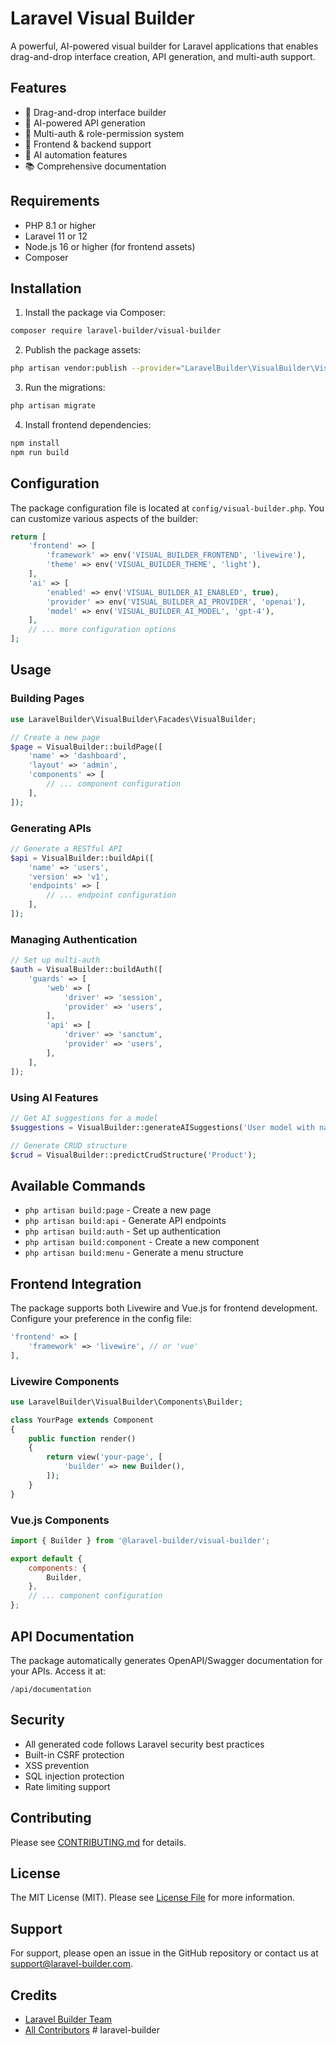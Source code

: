 # Laravel Visual Builder

A powerful, AI-powered visual builder for Laravel applications that enables drag-and-drop interface creation, API generation, and multi-auth support.

## Features

- 🎨 Drag-and-drop interface builder
- 🔄 AI-powered API generation
- 🔐 Multi-auth & role-permission system
- 🎯 Frontend & backend support
- 🤖 AI automation features
- 📚 Comprehensive documentation

## Requirements

- PHP 8.1 or higher
- Laravel 11 or 12
- Node.js 16 or higher (for frontend assets)
- Composer

## Installation

1. Install the package via Composer:

```bash
composer require laravel-builder/visual-builder
```

2. Publish the package assets:

```bash
php artisan vendor:publish --provider="LaravelBuilder\VisualBuilder\VisualBuilderServiceProvider"
```

3. Run the migrations:

```bash
php artisan migrate
```

4. Install frontend dependencies:

```bash
npm install
npm run build
```

## Configuration

The package configuration file is located at `config/visual-builder.php`. You can customize various aspects of the builder:

```php
return [
    'frontend' => [
        'framework' => env('VISUAL_BUILDER_FRONTEND', 'livewire'),
        'theme' => env('VISUAL_BUILDER_THEME', 'light'),
    ],
    'ai' => [
        'enabled' => env('VISUAL_BUILDER_AI_ENABLED', true),
        'provider' => env('VISUAL_BUILDER_AI_PROVIDER', 'openai'),
        'model' => env('VISUAL_BUILDER_AI_MODEL', 'gpt-4'),
    ],
    // ... more configuration options
];
```

## Usage

### Building Pages

```php
use LaravelBuilder\VisualBuilder\Facades\VisualBuilder;

// Create a new page
$page = VisualBuilder::buildPage([
    'name' => 'dashboard',
    'layout' => 'admin',
    'components' => [
        // ... component configuration
    ],
]);
```

### Generating APIs

```php
// Generate a RESTful API
$api = VisualBuilder::buildApi([
    'name' => 'users',
    'version' => 'v1',
    'endpoints' => [
        // ... endpoint configuration
    ],
]);
```

### Managing Authentication

```php
// Set up multi-auth
$auth = VisualBuilder::buildAuth([
    'guards' => [
        'web' => [
            'driver' => 'session',
            'provider' => 'users',
        ],
        'api' => [
            'driver' => 'sanctum',
            'provider' => 'users',
        ],
    ],
]);
```

### Using AI Features

```php
// Get AI suggestions for a model
$suggestions = VisualBuilder::generateAISuggestions('User model with name, email, and role fields');

// Generate CRUD structure
$crud = VisualBuilder::predictCrudStructure('Product');
```

## Available Commands

- `php artisan build:page` - Create a new page
- `php artisan build:api` - Generate API endpoints
- `php artisan build:auth` - Set up authentication
- `php artisan build:component` - Create a new component
- `php artisan build:menu` - Generate a menu structure

## Frontend Integration

The package supports both Livewire and Vue.js for frontend development. Configure your preference in the config file:

```php
'frontend' => [
    'framework' => 'livewire', // or 'vue'
],
```

### Livewire Components

```php
use LaravelBuilder\VisualBuilder\Components\Builder;

class YourPage extends Component
{
    public function render()
    {
        return view('your-page', [
            'builder' => new Builder(),
        ]);
    }
}
```

### Vue.js Components

```javascript
import { Builder } from '@laravel-builder/visual-builder';

export default {
    components: {
        Builder,
    },
    // ... component configuration
};
```

## API Documentation

The package automatically generates OpenAPI/Swagger documentation for your APIs. Access it at:

```
/api/documentation
```

## Security

- All generated code follows Laravel security best practices
- Built-in CSRF protection
- XSS prevention
- SQL injection protection
- Rate limiting support

## Contributing

Please see [CONTRIBUTING.md](CONTRIBUTING.md) for details.

## License

The MIT License (MIT). Please see [License File](LICENSE.md) for more information.

## Support

For support, please open an issue in the GitHub repository or contact us at support@laravel-builder.com.

## Credits

- [Laravel Builder Team](https://github.com/laravel-builder)
- [All Contributors](../../contributors) #   l a r a v e l - b u i l d e r  
 